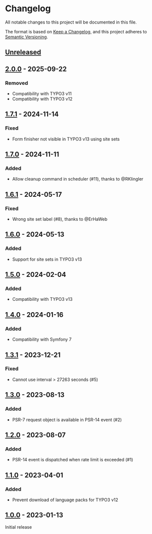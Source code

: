 # Changelog
All notable changes to this project will be documented in this file.

The format is based on [Keep a Changelog](https://keepachangelog.com/en/1.0.0/),
and this project adheres to [Semantic Versioning](https://semver.org/spec/v2.0.0.html).

## [Unreleased]

## [2.0.0] - 2025-09-22

### Removed
- Compatibility with TYPO3 v11
- Compatibility with TYPO3 v12

## [1.7.1] - 2024-11-14

### Fixed
- Form finisher not visible in TYPO3 v13 using site sets

## [1.7.0] - 2024-11-11

### Added
- Allow cleanup command in scheduler (#11), thanks to @RKlingler

## [1.6.1] - 2024-05-17

### Fixed
- Wrong site set label (#8), thanks to @ErHaWeb

## [1.6.0] - 2024-05-13

### Added
- Support for site sets in TYPO3 v13

## [1.5.0] - 2024-02-04

### Added
- Compatibility with TYPO3 v13

## [1.4.0] - 2024-01-16

### Added
- Compatibility with Symfony 7

## [1.3.1] - 2023-12-21

### Fixed
- Cannot use interval > 27263 seconds (#5)

## [1.3.0] - 2023-08-13

### Added
- PSR-7 request object is available in PSR-14 event (#2)

## [1.2.0] - 2023-08-07

### Added
- PSR-14 event is dispatched when rate limit is exceeded (#1)

## [1.1.0] - 2023-04-01

### Added
- Prevent download of language packs for TYPO3 v12

## [1.0.0] - 2023-01-13

Initial release

[Unreleased]: https://github.com/brotkrueml/typo3-form-rate-limit/compare/v2.0.0...HEAD
[2.0.0]: https://github.com/brotkrueml/typo3-form-rate-limit/compare/v1.7.1...v2.0.0
[1.7.1]: https://github.com/brotkrueml/typo3-form-rate-limit/compare/v1.7.0...v1.7.1
[1.7.0]: https://github.com/brotkrueml/typo3-form-rate-limit/compare/v1.6.1...v1.7.0
[1.6.1]: https://github.com/brotkrueml/typo3-form-rate-limit/compare/v1.6.0...v1.6.1
[1.6.0]: https://github.com/brotkrueml/typo3-form-rate-limit/compare/v1.5.0...v1.6.0
[1.5.0]: https://github.com/brotkrueml/typo3-form-rate-limit/compare/v1.4.0...v1.5.0
[1.4.0]: https://github.com/brotkrueml/typo3-form-rate-limit/compare/v1.3.1...v1.4.0
[1.3.1]: https://github.com/brotkrueml/typo3-form-rate-limit/compare/v1.3.0...v1.3.1
[1.3.0]: https://github.com/brotkrueml/typo3-form-rate-limit/compare/v1.2.0...v1.3.0
[1.2.0]: https://github.com/brotkrueml/typo3-form-rate-limit/compare/v1.1.0...v1.2.0
[1.1.0]: https://github.com/brotkrueml/typo3-form-rate-limit/compare/v1.0.0...v1.1.0
[1.0.0]: https://github.com/brotkrueml/typo3-form-rate-limit/releases/tag/v1.0.0
